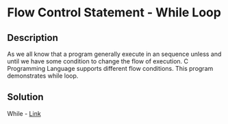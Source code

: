 # Flow Control Statement - While Loop

## Description

As we all know that a program generally execute in an sequence unless and until we have some condition to change the flow of execution. 
C Programming Language supports different flow conditions. 
This program demonstrates while loop.

## Solution

While - [Link](https://github.com/rammya29/Emertxe-Internship/blob/main/Advanced%20-%20C/Sample%20Programs/Chapter-1%20:%20%20Basic%20Refresher/Program-20%20:%20Flow%20Control%20-%20While/while.c)

